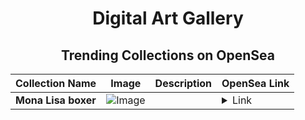 <div align="center">

# Digital Art Gallery

## Trending Collections on OpenSea

| Collection Name                       | Image                                                                                     | Description                       | OpenSea Link                                                                                          |
|---------------------------------------|-------------------------------------------------------------------------------------------|-----------------------------------|--------------------------------------------------------------------------------------------------------|
| **Mona Lisa boxer** | ![Image](https://i.seadn.io/s/raw/files/0a048b3b727c7891e17b38d917ef025d.jpg?w=500&auto=format?w=200&auto=format) |  | <details><summary>Link</summary>[Mona Lisa boxer](https://opensea.io/collection/mona-lisa-boxer)</details> |

</div>